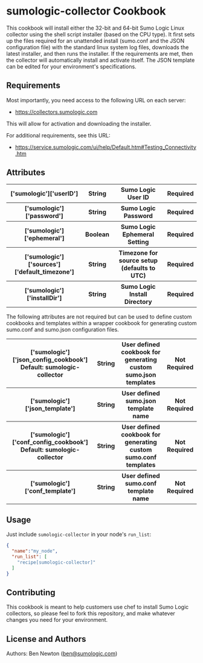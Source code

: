 sumologic-collector Cookbook
============================
This cookbook will install either the 32-bit and 64-bit Sumo Logic Linux collector using the shell script installer (based on the CPU type). It first sets up the files required for an unattended install (sumo.conf and the JSON configuration file) with the standard linux system log files, downloads the latest installer, and then runs the installer. If the requirements are met, then the collector will automatically install and activate itself. The JSON template can be edited for your environment's specifications.

Requirements
------------
Most importantly, you need access to the following URL on each server:
  - https://collectors.sumologic.com

This will allow for activation and downloading the installer.

For additional requirements, see this URL:
  - https://service.sumologic.com/ui/help/Default.htm#Testing_Connectivity.htm

Attributes
----------

<table>
  <tr>
    <th>['sumologic']['userID']</th>
    <th>String</th>
    <th>Sumo Logic User ID</th>
    <th>Required</th>
  </tr>
  <tr>
    <th>['sumologic']['password']</th>
    <th>String</th>
    <th>Sumo Logic Password</th>
    <th>Required</th>
  </tr>
  <tr>
    <th>['sumologic']['ephemeral']</th>
    <th>Boolean</th>
    <th>Sumo Logic Ephemeral Setting</th>
    <th>Required</th>
  </tr>
  <tr>
    <th>['sumologic']['sources']['default_timezone']</th>
    <th>String</th>
    <th>Timezone for source setup (defaults to UTC)</th>
    <th>Required</th>
  </tr>
  <tr>
    <th>['sumologic']['installDir'] </th>
    <th>String</th>
    <th>Sumo Logic Install Directory</th>
    <th>Required</th>
  </tr>
</table>

The following attributes are not required but can be used to define custom cookbooks and templates 
within a wrapper cookbook for generating custom sumo.conf and sumo.json configuration files.
<table>
  <tr>
    <th>['sumologic']['json_config_cookbook'] Default: sumologic-collector</th>
    <th>String</th>
    <th>User defined cookbook for generating custom sumo.json templates</th>
    <th>Not Required</th>
  </tr>
  <tr>
    <th>['sumologic']['json_template']</th>
    <th>String</th>
    <th>User defined sumo.json template name</th>
    <th>Not Required</th>
  </tr>
  <tr>
    <th>['sumologic']['conf_config_cookbook'] Default: sumologic-collector</th>
    <th>String</th>
    <th>User defined cookbook for generating custom sumo.conf templates</th>
    <th>Not Required</th>
  </tr>
  <tr>
    <th>['sumologic']['conf_template'] </th>
    <th>String</th>
    <th>User defined sumo.conf template name</th>
    <th>Not Required</th>
  </tr>
</table>

Usage
-----

Just include `sumologic-collector` in your node's `run_list`:

```json
{
  "name":"my_node",
  "run_list": [
    "recipe[sumologic-collector]"
  ]
}
```

Contributing
------------
This cookbook is meant to help customers use chef to install Sumo Logic collectors, so please feel to fork this repository, and make whatever changes you need for your environment.


License and Authors
-------------------
Authors:
	Ben Newton (ben@sumologic.com)

